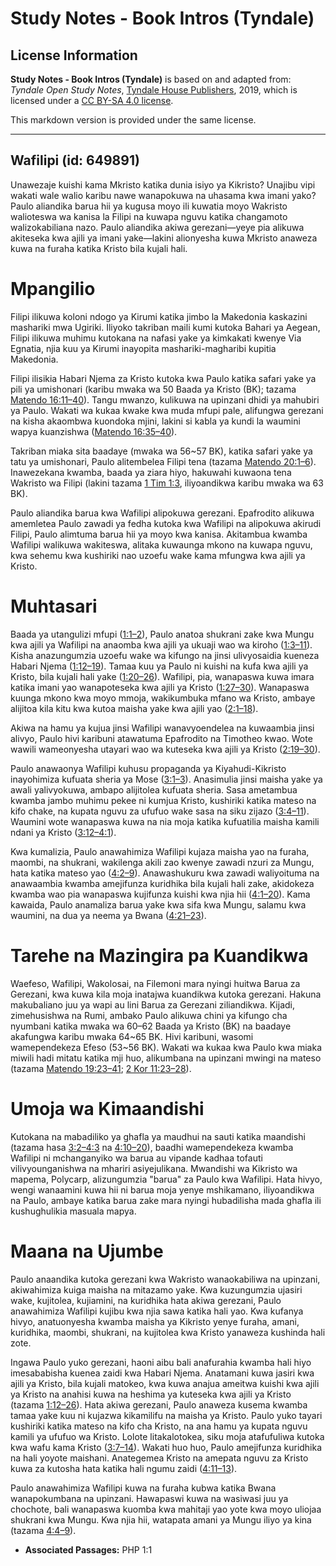 # Study Notes - Book Intros (Tyndale)

## License Information

**Study Notes - Book Intros (Tyndale)** is based on and adapted from: _Tyndale Open Study Notes_, [Tyndale House Publishers](https://tyndaleopenresources.com/), 2019, which is licensed under a [CC BY-SA 4.0 license](https://creativecommons.org/licenses/by-sa/4.0/legalcode.en).

This markdown version is provided under the same license.



--------------------------------

## Wafilipi (id: 649891)

Unawezaje kuishi kama Mkristo katika dunia isiyo ya Kikristo? Unajibu vipi wakati wale walio karibu nawe wanapokuwa na uhasama kwa imani yako? Paulo aliandika barua hii ya kugusa moyo ili kuwatia moyo Wakristo walioteswa wa kanisa la Filipi na kuwapa nguvu katika changamoto walizokabiliana nazo. Paulo aliandika akiwa gerezani—yeye pia alikuwa akiteseka kwa ajili ya imani yake—lakini alionyesha kuwa Mkristo anaweza kuwa na furaha katika Kristo bila kujali hali.

Mpangilio
=========

Filipi ilikuwa koloni ndogo ya Kirumi katika jimbo la Makedonia kaskazini mashariki mwa Ugiriki. Iliyoko takriban maili kumi kutoka Bahari ya Aegean, Filipi ilikuwa muhimu kutokana na nafasi yake ya kimkakati kwenye Via Egnatia, njia kuu ya Kirumi inayopita mashariki\-magharibi kupitia Makedonia.

Filipi ilisikia Habari Njema za Kristo kutoka kwa Paulo katika safari yake ya pili ya umishonari (karibu mwaka wa 50 Baada ya Kristo (BK); tazama [Matendo 16:11–40](https://ref.ly/Acts16:11-Acts16:40)). Tangu mwanzo, kulikuwa na upinzani dhidi ya mahubiri ya Paulo. Wakati wa kukaa kwake kwa muda mfupi pale, alifungwa gerezani na kisha akaombwa kuondoka mjini, lakini si kabla ya kundi la waumini wapya kuanzishwa ([Matendo 16:35–40](https://ref.ly/Acts16:35-Acts16:40)).

Takriban miaka sita baadaye (mwaka wa 56\~57 BK), katika safari yake ya tatu ya umishonari, Paulo alitembelea Filipi tena (tazama [Matendo 20:1–6](https://ref.ly/Acts20:1-Acts20:6)). Inawezekana kwamba, baada ya ziara hiyo, hakuwahi kuwaona tena Wakristo wa Filipi (lakini tazama [1 Tim 1:3](https://ref.ly/1Tim1:3), iliyoandikwa karibu mwaka wa 63 BK).

Paulo aliandika barua kwa Wafilipi alipokuwa gerezani. Epafrodito alikuwa amemletea Paulo zawadi ya fedha kutoka kwa Wafilipi na alipokuwa akirudi Filipi, Paulo alimtuma barua hii ya moyo kwa kanisa. Akitambua kwamba Wafilipi walikuwa wakiteswa, alitaka kuwaunga mkono na kuwapa nguvu, kwa sehemu kwa kushiriki nao uzoefu wake kama mfungwa kwa ajili ya Kristo.

Muhtasari
=========

Baada ya utangulizi mfupi ([1:1–2](https://ref.ly/Phil1:1-Phil1:2)), Paulo anatoa shukrani zake kwa Mungu kwa ajili ya Wafilipi na anaomba kwa ajili ya ukuaji wao wa kiroho ([1:3–11](https://ref.ly/Phil1:3-Phil1:11)). Kisha anazungumzia uzoefu wake wa kifungo na jinsi ulivyosaidia kueneza Habari Njema ([1:12–19](https://ref.ly/Phil1:12-Phil1:19)). Tamaa kuu ya Paulo ni kuishi na kufa kwa ajili ya Kristo, bila kujali hali yake ([1:20–26](https://ref.ly/Phil1:20-Phil1:26)). Wafilipi, pia, wanapaswa kuwa imara katika imani yao wanapoteseka kwa ajili ya Kristo ([1:27–30](https://ref.ly/Phil1:27-Phil1:30)). Wanapaswa kuunga mkono kwa moyo mmoja, wakikumbuka mfano wa Kristo, ambaye alijitoa kila kitu kwa kutoa maisha yake kwa ajili yao ([2:1–18](https://ref.ly/Phil2:1-Phil2:18)).

Akiwa na hamu ya kujua jinsi Wafilipi wanavyoendelea na kuwaambia jinsi alivyo, Paulo hivi karibuni atawatuma Epafrodito na Timotheo kwao. Wote wawili wameonyesha utayari wao wa kuteseka kwa ajili ya Kristo ([2:19–30](https://ref.ly/Phil2:19-Phil2:30)).

Paulo anawaonya Wafilipi kuhusu propaganda ya Kiyahudi\-Kikristo inayohimiza kufuata sheria ya Mose ([3:1–3](https://ref.ly/Phil3:1-Phil3:3)). Anasimulia jinsi maisha yake ya awali yalivyokuwa, ambapo alijitolea kufuata sheria. Sasa ametambua kwamba jambo muhimu pekee ni kumjua Kristo, kushiriki katika mateso na kifo chake, na kupata nguvu za ufufuo wake sasa na siku zijazo ([3:4–11](https://ref.ly/Phil3:4-Phil3:11)). Waumini wote wanapaswa kuwa na nia moja katika kufuatilia maisha kamili ndani ya Kristo ([3:12–4:1](https://ref.ly/Phil3:12-Phil4:1)).

Kwa kumalizia, Paulo anawahimiza Wafilipi kujaza maisha yao na furaha, maombi, na shukrani, wakilenga akili zao kwenye zawadi nzuri za Mungu, hata katika mateso yao ([4:2–9](https://ref.ly/Phil4:2-Phil4:9)). Anawashukuru kwa zawadi waliyoituma na anawaambia kwamba amejifunza kuridhika bila kujali hali zake, akidokeza kwamba wao pia wanapaswa kujifunza kuishi kwa njia hii ([4:1–20](https://ref.ly/Phil4:1-Phil4:20)). Kama kawaida, Paulo anamaliza barua yake kwa sifa kwa Mungu, salamu kwa waumini, na dua ya neema ya Bwana ([4:21–23](https://ref.ly/Phil4:21-Phil4:23)).

Tarehe na Mazingira pa Kuandikwa
================================

Waefeso, Wafilipi, Wakolosai, na Filemoni mara nyingi huitwa Barua za Gerezani, kwa kuwa kila moja inatajwa kuandikwa kutoka gerezani. Hakuna makubaliano juu ya wapi au lini Barua za Gerezani ziliandikwa. Kijadi, zimehusishwa na Rumi, ambako Paulo alikuwa chini ya kifungo cha nyumbani katika mwaka wa 60–62 Baada ya Kristo (BK) na baadaye akafungwa karibu mwaka 64\~65 BK. Hivi karibuni, wasomi wamependekeza Efeso (53\~56 BK). Wakati wa kukaa kwa Paulo kwa miaka miwili hadi mitatu katika mji huo, alikumbana na upinzani mwingi na mateso (tazama [Matendo 19:23–41](https://ref.ly/Acts19:23-Acts19:41); [2 Kor 11:23–28](https://ref.ly/2Cor11:23-2Cor11:28)).

Umoja wa Kimaandishi
====================

Kutokana na mabadiliko ya ghafla ya maudhui na sauti katika maandishi (tazama hasa [3:2–4:3](https://ref.ly/Phil3:2-Phil4:3) na [4:10–20](https://ref.ly/Phil4:10-Phil4:20)), baadhi wamependekeza kwamba Wafilipi ni mchanganyiko wa barua au vipande kadhaa tofauti vilivyounganishwa na mhariri asiyejulikana. Mwandishi wa Kikristo wa mapema, Polycarp, alizungumzia "barua" za Paulo kwa Wafilipi. Hata hivyo, wengi wanaamini kuwa hii ni barua moja yenye mshikamano, iliyoandikwa na Paulo, ambaye katika barua zake mara nyingi hubadilisha mada ghafla ili kushughulikia masuala mapya.

Maana na Ujumbe
===============

Paulo anaandika kutoka gerezani kwa Wakristo wanaokabiliwa na upinzani, akiwahimiza kuiga maisha na mitazamo yake. Kwa kuzungumzia ujasiri wake, kujitolea, kujiamini, na kuridhika hata akiwa gerezani, Paulo anawahimiza Wafilipi kujibu kwa njia sawa katika hali yao. Kwa kufanya hivyo, anatuonyesha kwamba maisha ya Kikristo yenye furaha, amani, kuridhika, maombi, shukrani, na kujitolea kwa Kristo yanaweza kushinda hali zote.

Ingawa Paulo yuko gerezani, haoni aibu bali anafurahia kwamba hali hiyo imesababisha kuenea zaidi kwa Habari Njema. Anatamani kuwa jasiri kwa ajili ya Kristo, bila kujali matokeo, kwa kuwa anajua ameitwa kuishi kwa ajili ya Kristo na anahisi kuwa na heshima ya kuteseka kwa ajili ya Kristo (tazama [1:12–26](https://ref.ly/Phil1:12-Phil1:26)). Hata akiwa gerezani, Paulo anaweza kusema kwamba tamaa yake kuu ni kujazwa kikamilifu na maisha ya Kristo. Paulo yuko tayari kushiriki katika mateso na kifo cha Kristo, na ana hamu ya kupata nguvu kamili ya ufufuo wa Kristo. Lolote litakalotokea, siku moja atafufuliwa kutoka kwa wafu kama Kristo ([3:7–14](https://ref.ly/Phil3:7-Phil3:14)). Wakati huo huo, Paulo amejifunza kuridhika na hali yoyote maishani. Anategemea Kristo na amepata nguvu za Kristo kuwa za kutosha hata katika hali ngumu zaidi ([4:11–13](https://ref.ly/Phil4:11-Phil4:13)).

Paulo anawahimiza Wafilipi kuwa na furaha kubwa katika Bwana wanapokumbana na upinzani. Hawapaswi kuwa na wasiwasi juu ya chochote, bali wanapaswa kuomba kwa mahitaji yao yote kwa moyo uliojaa shukrani kwa Mungu. Kwa njia hii, watapata amani ya Mungu iliyo ya kina (tazama [4:4–9](https://ref.ly/Phil4:4-Phil4:9)).

* **Associated Passages:** PHP 1:1

